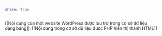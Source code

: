 ```yaml
---
share: True
---
```

[[Nội dung của một website WordPress được lưu trữ trong cơ sở dữ liệu dạng bảng]]. [[Nội dung trong cơ sở dữ liệu được PHP hiển thị thành HTML]]